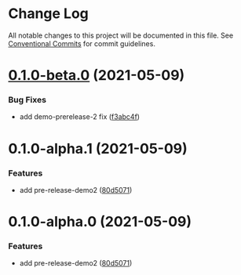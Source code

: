 # Change Log

All notable changes to this project will be documented in this file.
See [Conventional Commits](https://conventionalcommits.org) for commit guidelines.

# [0.1.0-beta.0](https://github.com/rupert-ong/monorepo-components/compare/@rupertong/base-demo-prerelease-2@0.1.0-alpha.1...@rupertong/base-demo-prerelease-2@0.1.0-beta.0) (2021-05-09)

### Bug Fixes

- add demo-prerelease-2 fix ([f3abc4f](https://github.com/rupert-ong/monorepo-components/commit/f3abc4f18e279c116d95b49f04c4f14d9aeeed35))

# 0.1.0-alpha.1 (2021-05-09)

### Features

- add pre-release-demo2 ([80d5071](https://github.com/rupert-ong/monorepo-components/commit/80d5071ffaed2514057eba2c886de38bdec0f932))

# 0.1.0-alpha.0 (2021-05-09)

### Features

- add pre-release-demo2 ([80d5071](https://github.com/rupert-ong/monorepo-components/commit/80d5071ffaed2514057eba2c886de38bdec0f932))
